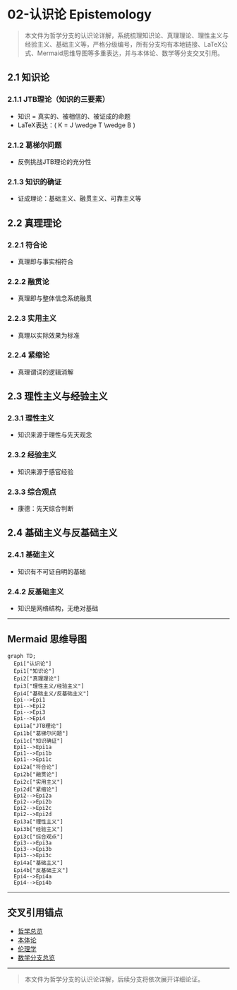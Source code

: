 # 02-认识论 Epistemology

> 本文件为哲学分支的认识论详解，系统梳理知识论、真理理论、理性主义与经验主义、基础主义等，严格分级编号，所有分支均有本地链接、LaTeX公式、Mermaid思维导图等多重表达，并与本体论、数学等分支交叉引用。

## 2.1 知识论

### 2.1.1 JTB理论（知识的三要素）
- 知识 = 真实的、被相信的、被证成的命题
- LaTeX表达：\( K = J \wedge T \wedge B \)

### 2.1.2 葛梯尔问题
- 反例挑战JTB理论的充分性

### 2.1.3 知识的确证
- 证成理论：基础主义、融贯主义、可靠主义等

## 2.2 真理理论

### 2.2.1 符合论
- 真理即与事实相符合

### 2.2.2 融贯论
- 真理即与整体信念系统融贯

### 2.2.3 实用主义
- 真理以实际效果为标准

### 2.2.4 紧缩论
- 真理谓词的逻辑消解

## 2.3 理性主义与经验主义

### 2.3.1 理性主义
- 知识来源于理性与先天观念

### 2.3.2 经验主义
- 知识来源于感官经验

### 2.3.3 综合观点
- 康德：先天综合判断

## 2.4 基础主义与反基础主义

### 2.4.1 基础主义
- 知识有不可证自明的基础

### 2.4.2 反基础主义
- 知识是网络结构，无绝对基础

---

## Mermaid 思维导图
```mermaid
graph TD;
  Epi["认识论"]
  Epi1["知识论"]
  Epi2["真理理论"]
  Epi3["理性主义/经验主义"]
  Epi4["基础主义/反基础主义"]
  Epi-->Epi1
  Epi-->Epi2
  Epi-->Epi3
  Epi-->Epi4
  Epi1a["JTB理论"]
  Epi1b["葛梯尔问题"]
  Epi1c["知识确证"]
  Epi1-->Epi1a
  Epi1-->Epi1b
  Epi1-->Epi1c
  Epi2a["符合论"]
  Epi2b["融贯论"]
  Epi2c["实用主义"]
  Epi2d["紧缩论"]
  Epi2-->Epi2a
  Epi2-->Epi2b
  Epi2-->Epi2c
  Epi2-->Epi2d
  Epi3a["理性主义"]
  Epi3b["经验主义"]
  Epi3c["综合观点"]
  Epi3-->Epi3a
  Epi3-->Epi3b
  Epi3-->Epi3c
  Epi4a["基础主义"]
  Epi4b["反基础主义"]
  Epi4-->Epi4a
  Epi4-->Epi4b
```

---

## 交叉引用锚点
- [哲学总览](./00-Overview.md)
- [本体论](./01-Ontology.md)
- [伦理学](./03-Ethics.md)
- [数学分支总览](../Mathematics/views/00-Overview.md)

---

> 本文件为哲学分支的认识论详解，后续分支将依次展开详细论证。 